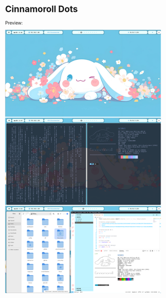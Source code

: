 # Cinnamoroll Dots

Preview: 

![1](https://github.com/ZLCube/ChilemorronDots/blob/main/preview/1.png)
![2](https://github.com/ZLCube/ChilemorronDots/blob/main/preview/2.png)
![3](https://github.com/ZLCube/ChilemorronDots/blob/main/preview/3.png)
